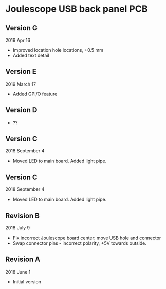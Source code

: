 
# Joulescope USB back panel PCB


## Version G

2019 Apr 16

* Improved location hole locations, +0.5 mm
* Added text detail


## Version E

2019 March 17

* Added GPI/O feature


## Version D

* ??


## Version C

2018 September 4

*   Moved LED to main board.  Added light pipe.


## Version C

2018 September 4

*   Moved LED to main board.  Added light pipe.


## Revision B

2018 July 9

*   Fix incorrect Joulescope board center: move USB hole and connector
*   Swap connector pins - incorrect polarity, +5V towards outside.


## Revision A

2018 June 1

*  Initial version
